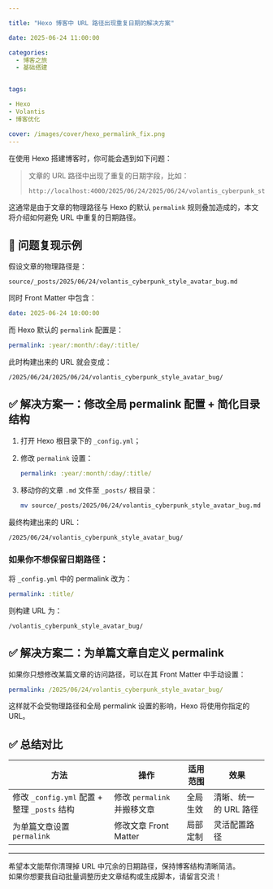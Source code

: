 ```yaml
---

title: "Hexo 博客中 URL 路径出现重复日期的解决方案"

date: 2025-06-24 11:00:00

categories:
  - 博客之旅
  - 基础搭建


tags:

- Hexo
- Volantis
- 博客优化

cover: /images/cover/hexo_permalink_fix.png
---
```


在使用 Hexo 搭建博客时，你可能会遇到如下问题：

> 文章的 URL 路径中出现了重复的日期字段，比如：
>
> ```
> http://localhost:4000/2025/06/24/2025/06/24/volantis_cyberpunk_style_avatar_bug/
> ```

这通常是由于文章的物理路径与 Hexo 的默认 `permalink` 规则叠加造成的，本文将介绍如何避免 URL 中重复的日期路径。

## 🚩 问题复现示例

假设文章的物理路径是：

```
source/_posts/2025/06/24/volantis_cyberpunk_style_avatar_bug.md
```

同时 Front Matter 中包含：

```yaml
date: 2025-06-24 10:00:00
```

而 Hexo 默认的 `permalink` 配置是：

```yaml
permalink: :year/:month/:day/:title/
```

此时构建出来的 URL 就会变成：

```
/2025/06/24/2025/06/24/volantis_cyberpunk_style_avatar_bug/
```

## ✅ 解决方案一：修改全局 permalink 配置 + 简化目录结构

1. 打开 Hexo 根目录下的 `_config.yml`；

2. 修改 `permalink` 设置：

   ```yaml
   permalink: :year/:month/:day/:title/
   ```

3. 移动你的文章 `.md` 文件至 `_posts/` 根目录：

   ```bash
   mv source/_posts/2025/06/24/volantis_cyberpunk_style_avatar_bug.md source/_posts/
   ```

最终构建出来的 URL：

```
/2025/06/24/volantis_cyberpunk_style_avatar_bug/
```

### 如果你不想保留日期路径：

将 `_config.yml` 中的 permalink 改为：

```yaml
permalink: :title/
```

则构建 URL 为：

```
/volantis_cyberpunk_style_avatar_bug/
```

## ✅ 解决方案二：为单篇文章自定义 permalink

如果你只想修改某篇文章的访问路径，可以在其 Front Matter 中手动设置：

```yaml
permalink: /2025/06/24/volantis_cyberpunk_style_avatar_bug/
```

这样就不会受物理路径和全局 permalink 设置的影响，Hexo 将使用你指定的 URL。

## ✅ 总结对比

| 方法                                   | 操作                   | 适用范围 | 效果            |
| ------------------------------------ | -------------------- | ---- | ------------- |
| 修改 `_config.yml` 配置 + 整理 `_posts` 结构 | 修改 `permalink` 并搬移文章 | 全局生效 | 清晰、统一的 URL 路径 |
| 为单篇文章设置 `permalink`                  | 修改文章 Front Matter    | 局部定制 | 灵活配置路径        |

---

希望本文能帮你清理掉 URL 中冗余的日期路径，保持博客结构清晰简洁。\
如果你想要我自动批量调整历史文章结构或生成脚本，请留言交流！

